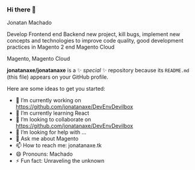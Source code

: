 ### Hi there 👋

Jonatan Machado

Develop Frontend end Backend new project, kill bugs, implement new concepts and technologies to improve code quality, good development practices in Magento 2 end Magento Cloud

Magento, Magento Cloud


**jonatanaxe/jonatanaxe** is a ✨ _special_ ✨ repository because its `README.md` (this file) appears on your GitHub profile.

Here are some ideas to get you started:

- 🔭 I’m currently working on https://github.com/jonatanaxe/DevEnvDevilbox
- 🌱 I’m currently learning React
- 👯 I’m looking to collaborate on https://github.com/jonatanaxe/DevEnvDevilbox
- 🤔 I’m looking for help with ...
- 💬 Ask me about Magento
- 📫 How to reach me: jonatanaxe.tk
- 😄 Pronouns: Machado
- ⚡ Fun fact: Unraveling the unknown
